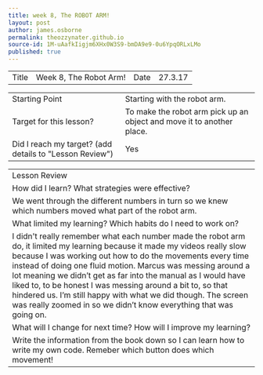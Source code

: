 ```yaml
---
title: week 8, The ROBOT ARM!
layout: post
author: james.osborne
permalink: theozzynater.github.io
source-id: 1M-uAafkIigjm6XHx0W3S9-bmDA9e9-0u6YpqORLxLMo
published: true
---
```

<table>
  <tr>
    <td>Title</td>
    <td> Week 8, The Robot Arm!</td>
    <td>Date</td>
    <td>27.3.17</td>
  </tr>
</table>


<table>
  <tr>
    <td>Starting Point</td>
    <td>Starting with the robot arm.</td>
  </tr>
  <tr>
    <td>Target for this lesson?</td>
    <td>To make the robot arm pick up an object and move it to another place.</td>
  </tr>
  <tr>
    <td>Did I reach my target? 
(add details to "Lesson Review")</td>
    <td> 
Yes</td>
  </tr>
</table>


<table>
  <tr>
    <td>Lesson Review</td>
  </tr>
  <tr>
    <td>How did I learn? What strategies were effective? </td>
  </tr>
  <tr>
    <td>We went through the different numbers in turn so we knew which numbers moved what part of the robot arm.
</td>
  </tr>
  <tr>
    <td>What limited my learning? Which habits do I need to work on? </td>
  </tr>
  <tr>
    <td>I didn't really remember what each number made the robot arm do, it limited my learning because it made my videos really slow because I was working out how to do the movements every time instead of doing one fluid motion. Marcus was messing around a lot meaning we didn’t get as far into the manual as I would have liked to, to be honest I was messing around a bit to, so that hindered us. I’m still happy with what we did though. The screen was really zoomed in so we didn’t know everything that was going on.</td>
  </tr>
  <tr>
    <td>What will I change for next time? How will I improve my learning?</td>
  </tr>
  <tr>
    <td> Write the information from the book down so I can learn how to write my own code. Remeber which button does which movement!</td>
  </tr>
</table>


